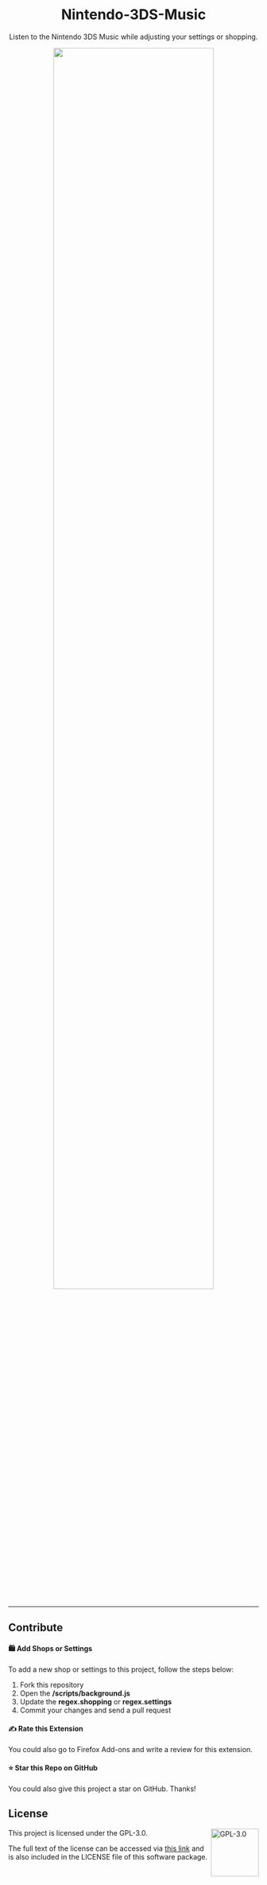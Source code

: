 <h1 align="center">Nintendo-3DS-Music</h1>

<p align="center">Listen to the Nintendo 3DS Music while adjusting your settings or shopping.</p>

<p align="center"><a href="https://addons.mozilla.org/en-US/firefox/addon/nintendo-3ds-music/"><img width="80%" src="https://github.com/WebSnke/Nintendo-3DS-Music/assets/94064167/d64a5bc9-0c50-4bfd-ac83-c4bcf127f4a3"></a></p>

---

## Contribute
#### 🛍️ Add Shops or Settings
To add a new shop or settings to this project, follow the steps below:
1. Fork this repository
2. Open the **/scripts/background.js**
3. Update the **regex.shopping** or **regex.settings**
4. Commit your changes and send a pull request

#### ✍️ Rate this Extension
You could also go to Firefox Add-ons and write a review for this extension.

#### ⭐ Star this Repo on GitHub
You could also give this project a star on GitHub. Thanks!

## License

<a href="https://opensource.org/license/gpl-3-0/">
  <img align="right" height="96" alt="GPL-3.0" src="https://upload.wikimedia.org/wikipedia/commons/9/93/GPLv3_Logo.svg" />
</a>

This project is licensed under the GPL-3.0.

The full text of the license can be accessed via [this link](https://opensource.org/license/gpl-3-0/) and is also included in the LICENSE file of this software package.
